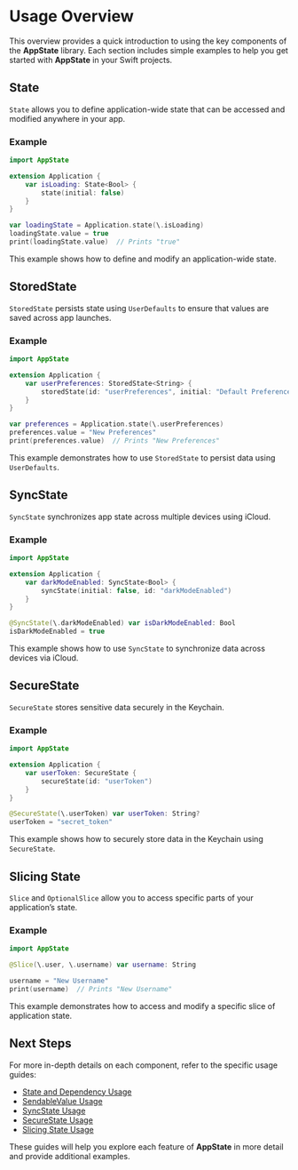 # Usage Overview

This overview provides a quick introduction to using the key components of the **AppState** library. Each section includes simple examples to help you get started with **AppState** in your Swift projects.

## State

`State` allows you to define application-wide state that can be accessed and modified anywhere in your app.

### Example

```swift
import AppState

extension Application {
    var isLoading: State<Bool> {
        state(initial: false)
    }
}

var loadingState = Application.state(\.isLoading)
loadingState.value = true
print(loadingState.value)  // Prints "true"
```

This example shows how to define and modify an application-wide state.

## StoredState

`StoredState` persists state using `UserDefaults` to ensure that values are saved across app launches.

### Example

```swift
import AppState

extension Application {
    var userPreferences: StoredState<String> {
        storedState(id: "userPreferences", initial: "Default Preferences")
    }
}

var preferences = Application.state(\.userPreferences)
preferences.value = "New Preferences"
print(preferences.value)  // Prints "New Preferences"
```

This example demonstrates how to use `StoredState` to persist data using `UserDefaults`.

## SyncState

`SyncState` synchronizes app state across multiple devices using iCloud.

### Example

```swift
import AppState

extension Application {
    var darkModeEnabled: SyncState<Bool> {
        syncState(initial: false, id: "darkModeEnabled")
    }
}

@SyncState(\.darkModeEnabled) var isDarkModeEnabled: Bool
isDarkModeEnabled = true
```

This example shows how to use `SyncState` to synchronize data across devices via iCloud.

## SecureState

`SecureState` stores sensitive data securely in the Keychain.

### Example

```swift
import AppState

extension Application {
    var userToken: SecureState {
        secureState(id: "userToken")
    }
}

@SecureState(\.userToken) var userToken: String?
userToken = "secret_token"
```

This example shows how to securely store data in the Keychain using `SecureState`.

## Slicing State

`Slice` and `OptionalSlice` allow you to access specific parts of your application’s state.

### Example

```swift
import AppState

@Slice(\.user, \.username) var username: String

username = "New Username"
print(username)  // Prints "New Username"
```

This example demonstrates how to access and modify a specific slice of application state.

## Next Steps

For more in-depth details on each component, refer to the specific usage guides:

- [State and Dependency Usage](usage-state-dependency.md)
- [SendableValue Usage](usage-sendablevalue.md)
- [SyncState Usage](usage-syncstate.md)
- [SecureState Usage](usage-securestate.md)
- [Slicing State Usage](usage-slice.md)

These guides will help you explore each feature of **AppState** in more detail and provide additional examples.
